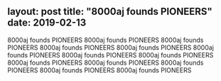 layout: post
title: "8000aj founds PIONEERS"
date: 2019-02-13
---

8000aj founds PIONEERS 8000aj founds PIONEERS 8000aj founds PIONEERS 8000aj founds PIONEERS 8000aj founds PIONEERS 8000aj founds PIONEERS 8000aj founds PIONEERS 8000aj founds PIONEERS 8000aj founds PIONEERS 8000aj founds PIONEERS 8000aj founds PIONEERS 8000aj founds PIONEERS 8000aj founds PIONEERS 
